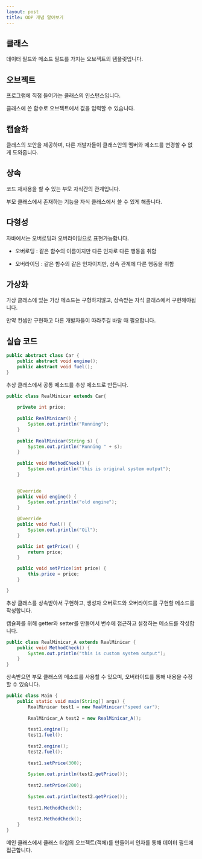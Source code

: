 ```yaml
---
layout: post
title: OOP 개념 알아보기
---
```


## 클래스

데이터 필드와 메소드 필드를 가지는 오브젝트의 템플릿입니다.

## 오브젝트

프로그램에 직접 들어가는 클래스의 인스턴스입니다.

클래스에 쓴 함수로 오브젝트에서 값을 입력할 수 있습니다.

## 캡슐화 

클래스의 보안을 제공하며, 다른 개발자들이 클래스안의 멤버와 메소드를 변경할 수 없게 도와줍니다.

## 상속

코드 재사용을 할 수 있는 부모 자식간의 관계입니다.

부모 클래스에서 존재하는 기능을 자식 클래스에서 쓸 수 있게 해줍니다.

## 다형성 

자바에서는 오버로딩과 오버라이딩으로 표현가능합니다.

* 오버로딩 : 같은 함수의 이름이지만 다른 인자로 다른 행동을 취함

* 오버라이딩 : 같은 함수의 같은 인자이지만, 상속 관계에 다른 행동을 취함

## 가상화

가상 클래스에 있는 가상 메소드는 구형하지않고, 상속받는 자식 클래스에서 구현해야됩니다.

만약 컨셉만 구현하고 다른 개발자들이 따라주길 바랄 때 필요합니다.

## 실습 코드 

```java
public abstract class Car {
	public abstract void engine();
	public abstract void fuel();
}
```

추상 클래스에서 공통 메소드를 추상 메소드로 만듭니다.

```java
public class RealMinicar extends Car{
	
	private int price;
	
	public RealMinicar() {
		System.out.println("Running");
	}
	
	public RealMinicar(String s) {
		System.out.println("Running " + s);
	}
	
	public void MethodCheck() {
		System.out.println("this is original system output");
	}
	

	@Override
	public void engine() {
		System.out.println("old engine");
	}

	@Override
	public void fuel() {
		System.out.println("Oil");
	}

	public int getPrice() {
		return price;
	}

	public void setPrice(int price) {
		this.price = price;
	}

}
```

추상 클래스를 상속받아서 구현하고, 생성자 오버로드와 오버라이드를 구현할 메소드를 작성합니다.

캡슐화를 위해 getter와 setter를 만들어서 변수에 접근하고 설정하는 메소드를 작성합니다.

```java
public class RealMinicar_A extends RealMinicar {
	public void MethodCheck() {
		System.out.println("this is custom system output");
	}
}
```

상속받으면 부모 클래스의 메소드를 사용할 수 있으며, 오버라이드를 통해 내용을 수정할 수 있습니다.

```java
public class Main {
	public static void main(String[] args) {
		RealMinicar test1 = new RealMinicar("speed car");
		
		RealMinicar_A test2 = new RealMinicar_A();
		
		test1.engine();
		test1.fuel();
		
		test2.engine();
		test2.fuel();
		
		test1.setPrice(300);
		
		System.out.println(test2.getPrice());
		
		test2.setPrice(200);
		
		System.out.println(test2.getPrice());
		
		test1.MethodCheck();
		
		test2.MethodCheck();
	}
}
```

메인 클래스에서 클래스 타입의 오브젝트(객체)를 만들어서 인자를 통해 데이터 필드에 접근합니다. 